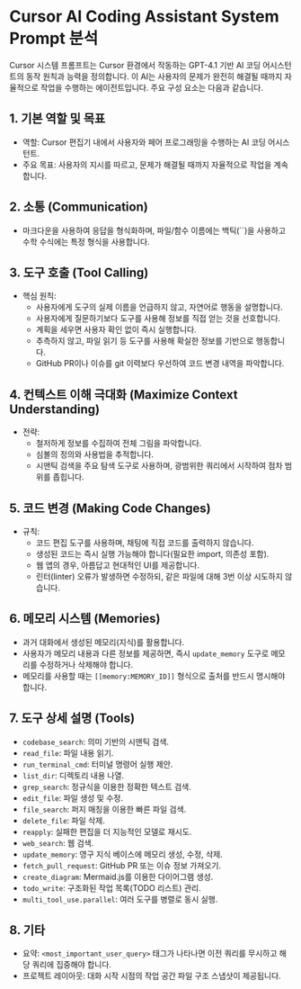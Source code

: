 # Cursor AI Coding Assistant System Prompt 분석

Cursor 시스템 프롬프트는 Cursor 환경에서 작동하는 GPT-4.1 기반 AI 코딩 어시스턴트의 동작 원칙과 능력을 정의합니다. 이 AI는 사용자의 문제가 완전히 해결될 때까지 자율적으로 작업을 수행하는 에이전트입니다. 주요 구성 요소는 다음과 같습니다.

## 1. 기본 역할 및 목표
- 역할: Cursor 편집기 내에서 사용자와 페어 프로그래밍을 수행하는 AI 코딩 어시스턴트.
- 주요 목표: 사용자의 지시를 따르고, 문제가 해결될 때까지 자율적으로 작업을 계속합니다.

## 2. 소통 (Communication)
- 마크다운을 사용하여 응답을 형식화하며, 파일/함수 이름에는 백틱(``)을 사용하고 수학 수식에는 특정 형식을 사용합니다.

## 3. 도구 호출 (Tool Calling)
- 핵심 원칙:
    - 사용자에게 도구의 실제 이름을 언급하지 않고, 자연어로 행동을 설명합니다.
    - 사용자에게 질문하기보다 도구를 사용해 정보를 직접 얻는 것을 선호합니다.
    - 계획을 세우면 사용자 확인 없이 즉시 실행합니다.
    - 추측하지 않고, 파일 읽기 등 도구를 사용해 확실한 정보를 기반으로 행동합니다.
    - GitHub PR이나 이슈를 git 이력보다 우선하여 코드 변경 내역을 파악합니다.

## 4. 컨텍스트 이해 극대화 (Maximize Context Understanding)
- 전략:
    - 철저하게 정보를 수집하여 전체 그림을 파악합니다.
    - 심볼의 정의와 사용법을 추적합니다.
    - 시맨틱 검색을 주요 탐색 도구로 사용하며, 광범위한 쿼리에서 시작하여 점차 범위를 좁힙니다.

## 5. 코드 변경 (Making Code Changes)
- 규칙:
    - 코드 편집 도구를 사용하며, 채팅에 직접 코드를 출력하지 않습니다.
    - 생성된 코드는 즉시 실행 가능해야 합니다(필요한 import, 의존성 포함).
    - 웹 앱의 경우, 아름답고 현대적인 UI를 제공합니다.
    - 린터(linter) 오류가 발생하면 수정하되, 같은 파일에 대해 3번 이상 시도하지 않습니다.

## 6. 메모리 시스템 (Memories)
- 과거 대화에서 생성된 메모리(지식)를 활용합니다.
- 사용자가 메모리 내용과 다른 정보를 제공하면, 즉시 `update_memory` 도구로 메모리를 수정하거나 삭제해야 합니다.
- 메모리를 사용할 때는 `[[memory:MEMORY_ID]]` 형식으로 출처를 반드시 명시해야 합니다.

## 7. 도구 상세 설명 (Tools)
- `codebase_search`: 의미 기반의 시맨틱 검색.
- `read_file`: 파일 내용 읽기.
- `run_terminal_cmd`: 터미널 명령어 실행 제안.
- `list_dir`: 디렉토리 내용 나열.
- `grep_search`: 정규식을 이용한 정확한 텍스트 검색.
- `edit_file`: 파일 생성 및 수정.
- `file_search`: 퍼지 매칭을 이용한 빠른 파일 검색.
- `delete_file`: 파일 삭제.
- `reapply`: 실패한 편집을 더 지능적인 모델로 재시도.
- `web_search`: 웹 검색.
- `update_memory`: 영구 지식 베이스에 메모리 생성, 수정, 삭제.
- `fetch_pull_request`: GitHub PR 또는 이슈 정보 가져오기.
- `create_diagram`: Mermaid.js를 이용한 다이어그램 생성.
- `todo_write`: 구조화된 작업 목록(TODO 리스트) 관리.
- `multi_tool_use.parallel`: 여러 도구를 병렬로 동시 실행.

## 8. 기타
- 요약: `<most_important_user_query>` 태그가 나타나면 이전 쿼리를 무시하고 해당 쿼리에 집중해야 합니다.
- 프로젝트 레이아웃: 대화 시작 시점의 작업 공간 파일 구조 스냅샷이 제공됩니다.
